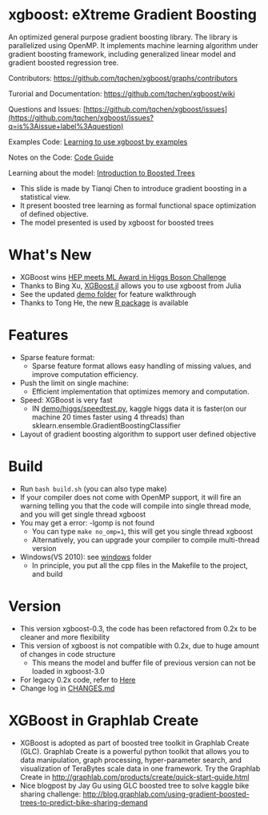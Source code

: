 xgboost: eXtreme Gradient Boosting 
======
An optimized general purpose gradient boosting library. The library is parallelized using OpenMP. It implements machine learning algorithm under gradient boosting framework, including generalized linear model and gradient boosted regression tree. 

Contributors: https://github.com/tqchen/xgboost/graphs/contributors

Turorial and Documentation: https://github.com/tqchen/xgboost/wiki

Questions and Issues: [https://github.com/tqchen/xgboost/issues](https://github.com/tqchen/xgboost/issues?q=is%3Aissue+label%3Aquestion)

Examples Code: [Learning to use xgboost by examples](demo)

Notes on the Code: [Code Guide](src)

Learning about the model: [Introduction to Boosted Trees](http://homes.cs.washington.edu/~tqchen/pdf/BoostedTree.pdf)
* This slide is made by Tianqi Chen to introduce gradient boosting in a statistical view.
* It present boosted tree learning as formal functional space optimization of defined objective.
* The model presented is used by xgboost for boosted trees

What's New
=====
* XGBoost wins [HEP meets ML Award in Higgs Boson Challenge](http://atlas.ch/news/2014/machine-learning-wins-the-higgs-challenge.html)
* Thanks to Bing Xu, [XGBoost.jl](https://github.com/antinucleon/XGBoost.jl) allows you to use xgboost from Julia
* See the updated [demo folder](demo) for feature walkthrough
* Thanks to Tong He, the new [R package](R-package) is available

Features
======
* Sparse feature format:
  - Sparse feature format allows easy handling of missing values, and improve computation efficiency.
* Push the limit on single machine:
  - Efficient implementation that optimizes memory and computation.
* Speed: XGBoost is very fast
  - IN [demo/higgs/speedtest.py](demo/kaggle-higgs/speedtest.py), kaggle higgs data it is faster(on our machine 20 times faster using 4 threads) than sklearn.ensemble.GradientBoostingClassifier
* Layout of gradient boosting algorithm to support user defined objective

Build
=====
* Run ```bash build.sh``` (you can also type make)
* If your compiler does not come with OpenMP support, it will fire an warning telling you that the code will compile into single thread mode, and you will get single thread xgboost
* You may get a error: -lgomp is not found
  - You can type ```make no_omp=1```, this will get you single thread xgboost
  - Alternatively, you can upgrade your compiler to compile multi-thread version
* Windows(VS 2010): see [windows](windows) folder
  - In principle, you put all the cpp files in the Makefile to the project, and build

Version
======
* This version xgboost-0.3, the code has been refactored from 0.2x to be cleaner and more flexibility
* This version of xgboost is not compatible with 0.2x, due to huge amount of changes in code structure
  - This means the model and buffer file of previous version can not be loaded in xgboost-3.0
* For legacy 0.2x code, refer to [Here](https://github.com/tqchen/xgboost/releases/tag/v0.22)
* Change log in [CHANGES.md](CHANGES.md)

XGBoost in Graphlab Create
======
* XGBoost is adopted as part of boosted tree toolkit in Graphlab Create (GLC). Graphlab Create is a powerful python toolkit that allows you to data manipulation, graph processing, hyper-parameter search, and visualization of TeraBytes scale data in one framework. Try the Graphlab Create in http://graphlab.com/products/create/quick-start-guide.html
* Nice blogpost by Jay Gu using GLC boosted tree to solve kaggle bike sharing challenge: http://blog.graphlab.com/using-gradient-boosted-trees-to-predict-bike-sharing-demand
